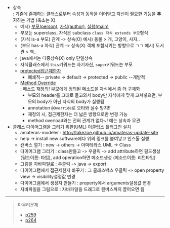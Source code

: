 - 상속   
  : 기존에 존재하는 클래스로부터 속성과 동작을 이어받고 자신이 필요한 기능을 **추가**하는 기법 (축소는 X)  
  - 예시) [부모(person)](../workspace/220613-01_inheritance/src/Person.java), [자식(author)](../workspace/220613-01_inheritance/src/Author.java), [실행(main)](../workspace/220613-01_inheritance/src/Main.java) 
  - 부모는 superclass, 자식은 subclass `class 자식 extends 부모`형식
  - (자식 is-a 부모) 관계 -> 상속(O) 예시) 동물 > 개, 고양이, 사자..
  - (부모 has-a 자식) 관계 -> 상속(X) 객체 포함시키는 방향으로 ㄱㄱ 예시) 도서관 > 책..
  - java에서는 다중상속(X) only 단일상속
  - 자식클래스에서 `this`키워드는 자기자신, `super`키워드는 부모
  - [protected접근제한자](../workspace/220613-01_inheritance/src/ManagerTest.java)
    - 폐쇄적-- private -> default -> protected -> public --개방적
  - [Method Override](../workspace/220613-01_inheritance/src/AnimalTest.java)  
  : 메소드 재정의! 부모에게 정의된 메소드을 자식에서 좀 더 구체화
	- 부모의 header를 그대로 들고와서 body만 자식에게 맞게 고쳐넣으면, 부모의 body가 아닌 자식의 body가 실행됨
	- annotation `@Override`로 오타와 실수 방지!!
	- 재정의 시, 접근제한자는 더 넓은 방향으로만 변경 가능
	- method overload와는 전혀 관계가 없다~! 얘는 상속과 무관
- 클래스 다이어그램을 그리기 위한(UML) 이클립스 플러그인 설치
  - amateras-modeler : http://takezoe.github.io/amateras-update-site
  - help -> install new software에다 위의 링크를 붙여넣고 인스톨 실행
  - 캔버스 열기 : new -> others -> 아마테라스 UML -> Class
  - 다이어그램 그리기 : class만들고 -> 우클릭 -> add attribute하면 필드생성 (필드이름: 타입), add operation하면 메소드생성 (메소드이름: 리턴타입)
  - 그림을 자바파일로 : 우클릭 -> java -> export
  - 다이어그램에서 접근제한자 바꾸기 : 그 클래스박스 우클릭 -> open property view -> visibility설정값 변경
  - 다이어그램에서 생성자 만들기 : property에서 arguments설정값 변경
  - 자바파일을 그림으로 : 자바파일을 드래그로 캔버스까지 끌어오면 됨
----
> 마무리문제  
> - [p259](../workspace/220613-02_exercise/src/T259.java)
> - [p264](../workspace/220613-02_exercise/src/T264_7.java)
